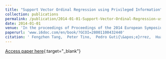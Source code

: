 ```yaml
---
title: "Support Vector Ordinal Regression using Privileged Information"
collection: publications
permalink: /publication/2014-01-01-Support-Vector-Ordinal-Regression-using-Privileged-Information
date: 2014-01-01
venue: 'In the proceedings of Proceedings of the 2014 European Symposium on Artificial Neural Networks, Computational Intelligence and Machine Learning (ESANN2014)'
paperurl: 'www.i6doc.com/en/book/?GCOI=28001100432440'
citation: ' Fengzhen Tang,  Peter Tino,  Pedro Guti{\&apos;e}rrez,  Huanhuan Chen, &quot;Support Vector Ordinal Regression using Privileged Information.&quot; In the proceedings of Proceedings of the 2014 European Symposium on Artificial Neural Networks, Computational Intelligence and Machine Learning (ESANN2014), 2014.'
---
```

[Access paper here](www.i6doc.com/en/book/?GCOI=28001100432440){:target="_blank"}
